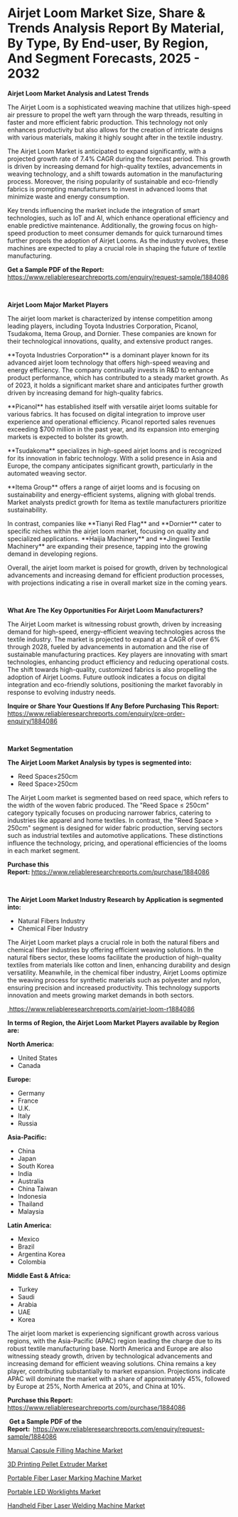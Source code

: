 <p><h1>Airjet Loom Market Size, Share & Trends Analysis Report By Material, By Type, By End-user, By Region, And Segment Forecasts, 2025 - 2032</h1></p><p><strong>Airjet Loom Market Analysis and Latest Trends</strong></p>
<p><p>The Airjet Loom is a sophisticated weaving machine that utilizes high-speed air pressure to propel the weft yarn through the warp threads, resulting in faster and more efficient fabric production. This technology not only enhances productivity but also allows for the creation of intricate designs with various materials, making it highly sought after in the textile industry.</p><p>The Airjet Loom Market is anticipated to expand significantly, with a projected growth rate of 7.4% CAGR during the forecast period. This growth is driven by increasing demand for high-quality textiles, advancements in weaving technology, and a shift towards automation in the manufacturing process. Moreover, the rising popularity of sustainable and eco-friendly fabrics is prompting manufacturers to invest in advanced looms that minimize waste and energy consumption.</p><p>Key trends influencing the market include the integration of smart technologies, such as IoT and AI, which enhance operational efficiency and enable predictive maintenance. Additionally, the growing focus on high-speed production to meet consumer demands for quick turnaround times further propels the adoption of Airjet Looms. As the industry evolves, these machines are expected to play a crucial role in shaping the future of textile manufacturing.</p></p>
<p><strong>Get a Sample PDF of the Report:&nbsp;</strong> <a href="https://www.reliableresearchreports.com/enquiry/request-sample/1884086?utm_campaign=40&utm_medium=2&utm_source=Github&utm_content=ia&utm_term=20022025&utm_id=airjet-loom">https://www.reliableresearchreports.com/enquiry/request-sample/1884086</a></p>
<p>&nbsp;</p>
<p><strong>Airjet Loom Major Market Players</strong></p>
<p><p>The airjet loom market is characterized by intense competition among leading players, including Toyota Industries Corporation, Picanol, Tsudakoma, Itema Group, and Dornier. These companies are known for their technological innovations, quality, and extensive product ranges.</p><p>**Toyota Industries Corporation** is a dominant player known for its advanced airjet loom technology that offers high-speed weaving and energy efficiency. The company continually invests in R&D to enhance product performance, which has contributed to a steady market growth. As of 2023, it holds a significant market share and anticipates further growth driven by increasing demand for high-quality fabrics.</p><p>**Picanol** has established itself with versatile airjet looms suitable for various fabrics. It has focused on digital integration to improve user experience and operational efficiency. Picanol reported sales revenues exceeding $700 million in the past year, and its expansion into emerging markets is expected to bolster its growth.</p><p>**Tsudakoma** specializes in high-speed airjet looms and is recognized for its innovation in fabric technology. With a solid presence in Asia and Europe, the company anticipates significant growth, particularly in the automated weaving sector.</p><p>**Itema Group** offers a range of airjet looms and is focusing on sustainability and energy-efficient systems, aligning with global trends. Market analysts predict growth for Itema as textile manufacturers prioritize sustainability.</p><p>In contrast, companies like **Tianyi Red Flag** and **Dornier** cater to specific niches within the airjet loom market, focusing on quality and specialized applications. **Haijia Machinery** and **Jingwei Textile Machinery** are expanding their presence, tapping into the growing demand in developing regions.</p><p>Overall, the airjet loom market is poised for growth, driven by technological advancements and increasing demand for efficient production processes, with projections indicating a rise in overall market size in the coming years.</p></p>
<p>&nbsp;</p>
<p><strong>What Are The Key Opportunities For Airjet Loom Manufacturers?</strong></p>
<p><p>The Airjet Loom market is witnessing robust growth, driven by increasing demand for high-speed, energy-efficient weaving technologies across the textile industry. The market is projected to expand at a CAGR of over 6% through 2028, fueled by advancements in automation and the rise of sustainable manufacturing practices. Key players are innovating with smart technologies, enhancing product efficiency and reducing operational costs. The shift towards high-quality, customized fabrics is also propelling the adoption of Airjet Looms. Future outlook indicates a focus on digital integration and eco-friendly solutions, positioning the market favorably in response to evolving industry needs.</p></p>
<p><strong>Inquire or Share Your Questions If Any Before Purchasing This Report:</strong> <a href="https://www.reliableresearchreports.com/enquiry/pre-order-enquiry/1884086?utm_campaign=40&utm_medium=2&utm_source=Github&utm_content=ia&utm_term=20022025&utm_id=airjet-loom">https://www.reliableresearchreports.com/enquiry/pre-order-enquiry/1884086</a></p>
<p>&nbsp;</p>
<p><strong>Market Segmentation</strong></p>
<p><strong>The Airjet Loom Market Analysis by types is segmented into:</strong></p>
<p><ul><li>Reed Space≤250cm</li><li>Reed Space>250cm</li></ul></p>
<p><p>The Airjet Loom market is segmented based on reed space, which refers to the width of the woven fabric produced. The "Reed Space ≤ 250cm" category typically focuses on producing narrower fabrics, catering to industries like apparel and home textiles. In contrast, the "Reed Space > 250cm" segment is designed for wider fabric production, serving sectors such as industrial textiles and automotive applications. These distinctions influence the technology, pricing, and operational efficiencies of the looms in each market segment.</p></p>
<p><strong>Purchase this Report:&nbsp;</strong><a href="https://www.reliableresearchreports.com/purchase/1884086?utm_campaign=40&utm_medium=2&utm_source=Github&utm_content=ia&utm_term=20022025&utm_id=airjet-loom">https://www.reliableresearchreports.com/purchase/1884086</a></p>
<p>&nbsp;</p>
<p><strong>The Airjet Loom Market Industry Research by Application is segmented into:</strong></p>
<p><ul><li>Natural Fibers Industry</li><li>Chemical Fiber Industry</li></ul></p>
<p><p>The Airjet Loom market plays a crucial role in both the natural fibers and chemical fiber industries by offering efficient weaving solutions. In the natural fibers sector, these looms facilitate the production of high-quality textiles from materials like cotton and linen, enhancing durability and design versatility. Meanwhile, in the chemical fiber industry, Airjet Looms optimize the weaving process for synthetic materials such as polyester and nylon, ensuring precision and increased productivity. This technology supports innovation and meets growing market demands in both sectors.</p></p>
<p><a href="https://www.reliableresearchreports.com/airjet-loom-r1884086?utm_campaign=40&utm_medium=2&utm_source=Github&utm_content=ia&utm_term=20022025&utm_id=airjet-loom">&nbsp;https://www.reliableresearchreports.com/airjet-loom-r1884086</a></p>
<p><strong>In terms of Region, the Airjet Loom Market Players available by Region are:</strong></p>
<p>
    <p> <strong> North America: </strong>
        <ul>
            <li>United States</li>
            <li>Canada</li>
        </ul>
        </p> 
    <p> <strong> Europe: </strong>
        <ul>
            <li>Germany</li>
            <li>France</li>
            <li>U.K.</li>
            <li>Italy</li>
            <li>Russia</li>
        </ul>
        </p> 
    <p> <strong> Asia-Pacific: </strong>
        <ul>
            <li>China</li>
            <li>Japan</li>
            <li>South Korea</li>
            <li>India</li>
            <li>Australia</li>
            <li>China Taiwan</li>
            <li>Indonesia</li>
            <li>Thailand</li>
            <li>Malaysia</li>
        </ul>
        </p> 
    <p> <strong> Latin America: </strong>
        <ul>
            <li>Mexico</li>
            <li>Brazil</li>
            <li>Argentina Korea</li>
            <li>Colombia</li>
        </ul>
        </p> 
    <p> <strong> Middle East & Africa: </strong>
        <ul>
            <li>Turkey</li>
            <li>Saudi</li>
            <li>Arabia</li>
            <li>UAE</li>
            <li>Korea</li>
        </ul>
    </p>
    </p>
<p><p>The airjet loom market is experiencing significant growth across various regions, with the Asia-Pacific (APAC) region leading the charge due to its robust textile manufacturing base. North America and Europe are also witnessing steady growth, driven by technological advancements and increasing demand for efficient weaving solutions. China remains a key player, contributing substantially to market expansion. Projections indicate APAC will dominate the market with a share of approximately 45%, followed by Europe at 25%, North America at 20%, and China at 10%.</p></p>
<p><strong>Purchase this Report: </strong><a href="https://www.reliableresearchreports.com/purchase/1884086?utm_campaign=40&utm_medium=2&utm_source=Github&utm_content=ia&utm_term=20022025&utm_id=airjet-loom">https://www.reliableresearchreports.com/purchase/1884086</a></p>
<p>&nbsp;<strong>Get a Sample PDF of the Report:&nbsp;&nbsp;</strong><a href="https://www.reliableresearchreports.com/enquiry/request-sample/1884086?utm_campaign=40&utm_medium=2&utm_source=Github&utm_content=ia&utm_term=20022025&utm_id=airjet-loom">https://www.reliableresearchreports.com/enquiry/request-sample/1884086</a></p>
<p><strong></strong></p>
<p><p><a href="https://github.com/darusesrak/Market-Research-Report-List-1/blob/main/manual-capsule-filling-machine-market.md?utm_campaign=40&utm_medium=2&utm_source=Github&utm_content=ia&utm_term=20022025&utm_id=airjet-loom">Manual Capsule Filling Machine Market</a></p><p><a href="https://github.com/ijffseandy/Market-Research-Report-List-1/blob/main/3d-printing-pellet-extruder-market.md?utm_campaign=40&utm_medium=2&utm_source=Github&utm_content=ia&utm_term=20022025&utm_id=airjet-loom">3D Printing Pellet Extruder Market</a></p><p><a href="https://github.com/mupumafrhad/Market-Research-Report-List-1/blob/main/portable-fiber-laser-marking-machine-market.md?utm_campaign=40&utm_medium=2&utm_source=Github&utm_content=ia&utm_term=20022025&utm_id=airjet-loom">Portable Fiber Laser Marking Machine Market</a></p><p><a href="https://github.com/cornuznwazue/Market-Research-Report-List-1/blob/main/portable-led-worklights-market.md?utm_campaign=40&utm_medium=2&utm_source=Github&utm_content=ia&utm_term=20022025&utm_id=airjet-loom">Portable LED Worklights Market</a></p><p><a href="https://github.com/sderolza/Market-Research-Report-List-1/blob/main/handheld-fiber-laser-welding-machine-market.md?utm_campaign=40&utm_medium=2&utm_source=Github&utm_content=ia&utm_term=20022025&utm_id=airjet-loom">Handheld Fiber Laser Welding Machine Market</a></p></p>